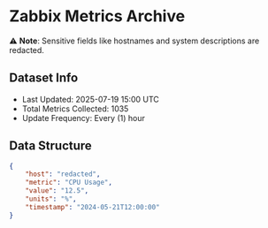 # Zabbix Metrics Archive

⚠️ **Note**: Sensitive fields like hostnames and system descriptions are redacted.

## Dataset Info
- Last Updated: 2025-07-19 15:00 UTC
- Total Metrics Collected: 1035
- Update Frequency: Every (1) hour

## Data Structure
```json
{
    "host": "redacted",
    "metric": "CPU Usage",
    "value": "12.5",
    "units": "%",
    "timestamp": "2024-05-21T12:00:00"
}
```
